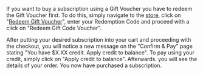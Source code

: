 If you want to buy a subscription using a Gift Voucher you have to redeem the Gift Voucher first. To do this, simply navigate to the [store](https://www.joduska.me/forum/store/), click on "[Redeem Gift Voucher](https://www.joduska.me/forum/store/redeem/)", enter your Redemption Code and proceed with a click on "Redeem Gift Code Voucher".

After putting your desired subscription into your cart and proceeding with the checkout, you will notice a new message on the "Confirm & Pay" page stating "You have $X.XX credit. Apply credit to balance". To pay using your credit, simply click on "Apply credit to balance".  Afterwards. you will see the details of your order. You now have purchased a subscription.
